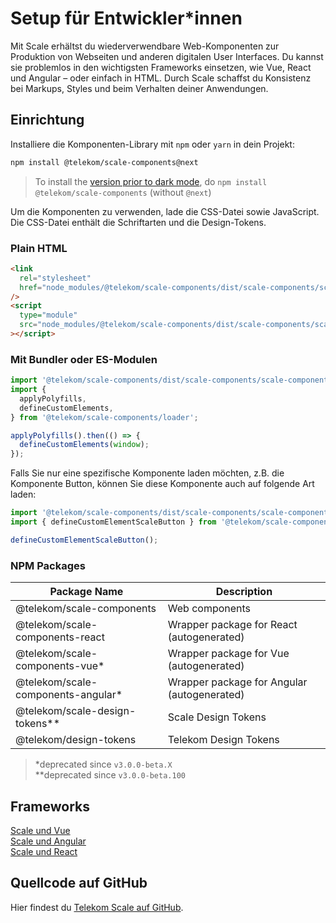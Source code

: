 # Setup für Entwickler\*innen

Mit Scale erhältst du wiederverwendbare Web-Komponenten zur Produktion von Webseiten und anderen digitalen User Interfaces. Du kannst sie problemlos in den wichtigsten Frameworks einsetzen, wie Vue, React und Angular – oder einfach in HTML. Durch Scale schaffst du Konsistenz bei Markups, Styles und beim Verhalten deiner Anwendungen.

## Einrichtung

Installiere die Komponenten-Library mit `npm` oder `yarn` in dein Projekt:

```bash
npm install @telekom/scale-components@next
```

> To install the <a href="https://github.com/telekom/scale/releases/tag/v3.0.0-beta.53" target="_blank" rel="noopener noreferrer">version prior to dark mode</a>, do `npm install @telekom/scale-components` (without `@next`)

Um die Komponenten zu verwenden, lade die CSS-Datei sowie JavaScript. Die CSS-Datei enthält die Schriftarten und die Design-Tokens.

### Plain HTML

```html
<link
  rel="stylesheet"
  href="node_modules/@telekom/scale-components/dist/scale-components/scale-components.css"
/>
<script
  type="module"
  src="node_modules/@telekom/scale-components/dist/scale-components/scale-components.esm.js"
></script>
```

### Mit Bundler oder ES-Modulen

```js
import '@telekom/scale-components/dist/scale-components/scale-components.css';
import {
  applyPolyfills,
  defineCustomElements,
} from '@telekom/scale-components/loader';

applyPolyfills().then(() => {
  defineCustomElements(window);
});
```

Falls Sie nur eine spezifische Komponente laden möchten, z.B. die Komponente Button, können Sie diese Komponente auch auf folgende Art laden:

```js
import '@telekom/scale-components/dist/scale-components/scale-components.css';
import { defineCustomElementScaleButton } from '@telekom/scale-components';

defineCustomElementScaleButton();
```

### NPM Packages

| Package Name                        | Description                                 |
| ----------------------------------- | ------------------------------------------- |
| @telekom/scale-components           | Web components                              |
| @telekom/scale-components-react     | Wrapper package for React (autogenerated)   |
| @telekom/scale-components-vue\*     | Wrapper package for Vue (autogenerated)     |
| @telekom/scale-components-angular\* | Wrapper package for Angular (autogenerated) |
| @telekom/scale-design-tokens\*\*    | Scale Design Tokens                         |
| @telekom/design-tokens              | Telekom Design Tokens                       |

> \*deprecated since `v3.0.0-beta.X`  
> \*\*deprecated since `v3.0.0-beta.100`

## Frameworks

[Scale und Vue](./?path=/docs/setup-info-scale-and-vue--page)<br/>
[Scale und Angular](./?path=/docs/setup-info-scale-and-angular--page)<br/>
[Scale und React](./?path=/docs/setup-info-scale-and-react--page)

## Quellcode auf GitHub

Hier findest du [Telekom Scale auf GitHub](https://github.com/telekom/scale/).
